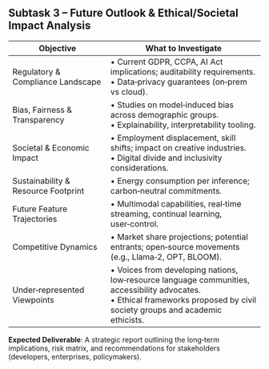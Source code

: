 ## Subtask 3 – Future Outlook & Ethical/Societal Impact Analysis

| Objective | What to Investigate |
|---------------|------------------------|
| Regulatory & Compliance Landscape | • Current GDPR, CCPA, AI Act implications; auditability requirements. <br>• Data‑privacy guarantees (on‑prem vs cloud). |
| Bias, Fairness & Transparency | • Studies on model‑induced bias across demographic groups. <br>• Explainability, interpretability tooling. |
| Societal & Economic Impact | • Employment displacement, skill shifts; impact on creative industries. <br>• Digital divide and inclusivity considerations. |
| Sustainability & Resource Footprint | • Energy consumption per inference; carbon‑neutral commitments. |
| Future Feature Trajectories | • Multimodal capabilities, real‑time streaming, continual learning, user‑control. |
| Competitive Dynamics | • Market share projections; potential entrants; open‑source movements (e.g., Llama‑2, OPT, BLOOM). |
| Under‑represented Viewpoints | • Voices from developing nations, low‑resource language communities, accessibility advocates. <br>• Ethical frameworks proposed by civil society groups and academic ethicists. |

**Expected Deliverable**: A strategic report outlining the long‑term implications, risk matrix, and recommendations for stakeholders (developers, enterprises, policymakers).
